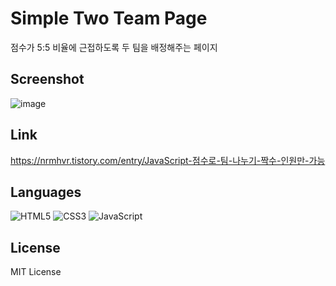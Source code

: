 # Simple Two Team Page

점수가 5:5 비율에 근접하도록 두 팀을 배정해주는 페이지

## Screenshot

![image](https://user-images.githubusercontent.com/28488697/182524356-1e979893-fb1f-424a-94c9-eb9ce41dd8f3.png)

## Link
https://nrmhvr.tistory.com/entry/JavaScript-점수로-팀-나누기-짝수-인원만-가능

## Languages
![HTML5](https://img.shields.io/badge/html5-%23E34F26.svg?style=for-the-badge&logo=html5&logoColor=white) ![CSS3](https://img.shields.io/badge/css3-%231572B6.svg?style=for-the-badge&logo=css3&logoColor=white) ![JavaScript](https://img.shields.io/badge/javascript-%23323330.svg?style=for-the-badge&logo=javascript&logoColor=%23F7DF1E)

## License
MIT License
